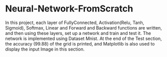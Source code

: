 # Neural-Network-FromScratch

In this project, each layer of FullyConnected, Activation(Relu, Tanh, Sigmoid), Softmax, Linear and Forward and Backward functions are written, and then using these layers, set up a network and train and test it. The network is implemented using Dataset Mnist. At the end of the Test section, the accuracy (99.88) of the grid is printed, and Matplotlib is also used to display the input Image in this section.
